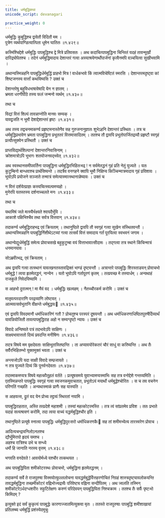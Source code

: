 ```yaml
---
title: धर्मबुद्धिकथा
unicode_script: devanagari

practice_weight: 0
---
```


धर्मबुद्धिः कुबुद्धिश्च द्वावेतौ विदितौ मम ।  
पुत्रेण व्यर्थपाण्डित्यात्पिता धूमेन घातितः ॥१.४२९॥

कस्मिंश्चिद्देशे धर्मबुद्धिः पापबुद्धिश्च द्वे मित्रे प्रतिवसतः । अथ कदाचित्पापबुद्धिना चिन्तितं यदहं तावन्मूर्खो दारिद्र्योपेतश्च । तदेनं धर्मबुद्धिमादाय देशान्तरं गत्वा अस्याश्रयेणार्थोपार्जनां कृत्वैनमपि वञ्चयित्वा सुखीभवामि ।  

अथान्यस्मिन्नहनि पापबुद्धिर्धर्मबुद्धिं प्राहभो मित्र ! वार्धकभावे किं त्वात्मविचेष्टितं स्मरसि । देशान्तरमदृष्ट्वा कां शिष्टजनस्य वार्त्तां कथयिष्यसि ? उक्तं च

देशान्तरेषु बहुविधभाषावेषादि येन न ज्ञातम् ।  
भ्रमता धरणीपीठे तस्य फलं जन्मनो व्यर्थम् ॥१.४३०॥

तथा च

विद्यां वित्तं शिल्पं तावन्नाप्नोति मानवः सम्यक् ।  
यावद्व्रजति न भूमौ देशाद्देशान्तरं हृष्टः ॥१.४३१॥

अथ तस्य तद्वचनमाकर्ण्य प्रहृष्टमनास्तेनैव सह गुरुजनानुज्ञातः शुभेऽहनि देशान्तरं प्रस्थितः । तत्र च धर्मबुद्धिप्रभावेण भ्रमता पापबुद्धिना प्रभूततरं वित्तमासादितम् । ततश्च तौ द्वावपि प्रभूतोपार्जितद्रव्यौ प्रहृष्टौ स्वगृहं प्रत्यौत्सुक्येन प्रस्थितौ । उक्तं च

प्राप्तविद्यार्थशिल्पानां देशान्तरनिवासिनाम् ।  
क्रोशमात्रोऽपि भूभागः शतयोजनवद्भवेत् ॥१.४३२॥

अथ स्वस्थानसमीपवर्तिना पापबुद्धिना धर्मबुद्धिरभिहितःभद्र ! न सर्वमेतद्धनं गृहं प्रति नेतुं युज्यते । यतः कुटुम्बिनो बान्धवाश्च प्रार्थयिष्यन्ते । तदत्रैव वनगहने क्वापि भूमौ निक्षिप्य किञ्चिन्मात्रमादाय गृहं प्रविशावः ।  भूयोऽपि प्रयोजने सञ्जाते तन्मात्रं समेत्यास्मात्स्थानान्नेष्यावः । उक्तं च

न वित्तं दर्शयेत्प्राज्ञः कस्यचित्स्वल्पमप्यहो ।  
मुनेरपि यतस्तस्य दर्शनाच्चलते मनः ॥१.४३३॥

तथा च

यथामिषं जले मत्स्यैर्भक्ष्यते श्वापदैर्भुवि ।  
आकाशे पक्षिभिश्चैव तथा सर्वत्र वित्तवान् ॥१.४३४॥

तदाकर्ण्य धर्मबुद्धिराहभद्र एवं क्रियताम् । तथानुष्ठिते द्वावपि तौ स्वगृहं गत्वा सुखेन संस्थितवन्तौ । अथान्यस्मिन्नहनि पापबुद्धिर्निशीथेऽटव्यां गत्वा तत्सर्वं वित्तं समादाय गर्तं पूरयित्वा स्वभवनं जगाम ।  

अथान्येद्युर्धर्मबुद्धिं समेत्य प्रोवाचसखे बहुकुटुम्बा वयं वित्ताभावात्सीदामः । तद्गत्वा तत्र स्थाने किंचिन्मात्रं धनमानयावः ।  

सोऽब्रवीत्भद्र, एवं क्रियताम् ।  

अथ द्वावपि गत्वा तत्स्थानं यावत्खनतस्तावद्रिक्तं भाण्डं दृष्टवन्तौ । अत्रान्तरे पापबुद्धिः शिरस्ताडयन् प्रोवाचभो धर्मबुद्धे ! त्वया हृतमेतद्धनं, नान्येन । यतो भूयोऽपि गर्तापूरणं कृतम् । तत्प्रयच्छ मे तस्यार्धम् । अन्यथाहं राजकुले निवेदयिष्यामि ।  

स आहभो दुरात्मन् ! मा मैवं वद । धर्मबुद्धिः खल्वहम् । नैतच्चौरकर्म करोमि । उक्तं च

मातृवत्परदाराणि परद्रव्याणि लोष्टवत् ।  
आत्मवत्सर्वभूतानि वीक्षन्ते धर्मबुद्धयः ॥१.४३५॥

एवं द्वावपि विवदमानौ धर्माधिकारिणं गतौ ? प्रोचतुश्च परस्परं दूषयन्तौ । अथ धर्माधिकरणाधिष्ठितपुरुषैर्दिव्यार्थं यावन्नियोजितौ तावत्पापबुद्धिराह
अहो न सम्यग्दृष्टो न्यायः । उक्तं च

विवादे अन्विष्यते पत्रं तदभावेऽपि साक्षिणः ।  
साक्ष्यभावात्ततो दिव्यं प्रवदन्ति मनीषिणः ॥१.४३६॥

तदत्र विषये मम वृक्षदेवताः साक्षिभूतास्तिष्ठन्ति । ता अप्यावयोरेकतरं चौरं साधुं वा करिष्यन्ति । अथ तैः सर्वैरभिहितम्भो युक्तमुक्तं भवता । उक्तं च

अन्त्यजोऽपि यदा साक्षी विवादे सम्प्रजायते ।  
न तत्र युज्यते दिव्यं किं पुनर्वनदेवताः ॥१.४३७॥

तदस्माकमप्यत्र विषये महत्कौतूहलं वर्तते । प्रत्यूषसमये युवाभ्यामप्यस्माभिः सह तत्र वनोद्देशे गन्तव्यमिति । एतस्मिन्नन्तरे पापबुद्धिः स्वगृहं गत्वा स्वजनकमुवाचतात, प्रभूतोऽयं मयार्थो धर्मबुद्धेश्चोरितः ।  स च तव वचनेन परिणतिं गच्छति । अन्यथास्माकं प्राणैः सह यास्यति ।  

स आहवत्स, द्रुतं वद येन प्रोच्य तद्द्रव्यं स्थिरतां नयामि ।  

पापबुद्धिराहतात, अस्ति तत्प्रदेशे महाशमी । तस्यां महत्कोटरमस्ति । तत्र त्वं सांप्रतमेव प्रविश । ततः प्रभाते यदाहं सत्यश्रावणं करोमि, तदा त्वया वाच्यं यद्धर्मबुद्धिश्चौर इति ।  

तथानुष्ठिते प्रत्यूषे स्नात्वा पापबुद्धिः धर्मबुद्धिपुरःसरो धर्माधिकरणकैः सह तां शमीमभ्येत्य तारस्वरेण प्रोवाच ।  

आदित्यचन्द्रावनिलोऽनलश्च  
द्यौर्भूमिरापो हृदयं यमश्च ।   
अहश्च रात्रिश्च उभे च सन्ध्ये  
धर्मो हि जानाति नरस्य वृत्तम् ॥१.४३८॥  

भगवति वनदेवते ! आवयोर्मध्ये यश्चौर तत्कथयत ।  

अथ पापबुद्धिपिता शमीकोटरस्थः प्रोवाचभो, धर्मबुद्धिना हृतमेतद्धनम् ।  

तदाकर्ण्य सर्वे ते राजपुरुषा विस्मयोत्फुल्ललोचना यावद्धर्मबुद्धेर्वित्तहरणोचितं निग्रहं शास्त्रदृष्ट्यावलोकयन्ति तावद्धर्मबुद्धिना तच्छमीकोटरं वह्निभोज्यद्रव्यैः परिवेष्ट्य वह्निना सन्दीपितम् । अथ ज्वलति तस्मिन् शमीकोटरेऽर्धदग्धशरीरः स्फुटितेक्षणः करुणं परिदेवयन् पापबुद्धिपिता निश्चक्राम । ततश्च तैः सर्वैः पृष्टःभो किमिदम् ?

इत्युक्ते इदं सर्वं कुकृत्यं पापबुद्धेः कारणाज्जातमित्युक्त्वा मृतः । ततस्ते राजपुरुषाः पापबुद्धिं शमीशाखायां प्रतिलम्ब्य धर्मबुद्धिं प्रशंस्येदमूचुः
